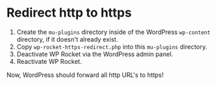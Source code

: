 # Redirect http to https

1. Create the `mu-plugins` directory inside of the WordPress `wp-content` directory, if it doesn't already exist.
2. Copy `wp-rocket-https-redirect.php` into this `mu-plugins` directory.
3. Deactivate WP Rocket via the WordPress admin panel.
4. Reactivate WP Rocket.

Now, WordPress should forward all http URL's to https!
